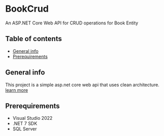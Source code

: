 # BookCrud
An ASP.NET Core Web API for CRUD operations for Book Entity

## Table of contents
* [General info](#general-info)
* [Prerequirements](#Prerequirements)

## General info
This project is a simple asp.net core web api that uses clean architecture. [learn more](https://blog.cleancoder.com/uncle-bob/2012/08/13/the-clean-architecture.html)

## Prerequirements
* Visual Studio 2022
* .NET 7 SDK 
* SQL Server
